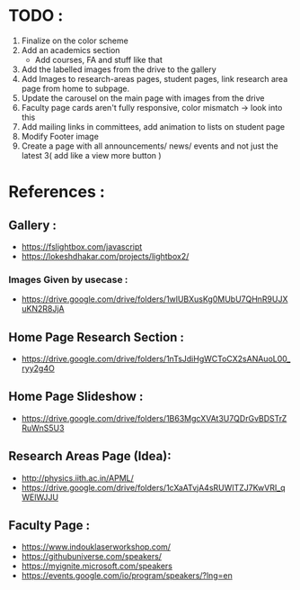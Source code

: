 # TODO :
1. Finalize on the color scheme
2. Add an academics section 
    * Add courses, FA and stuff like that
3. Add the labelled images from the drive to the gallery
4. Add Images to research-areas pages, student pages, link research area page from home to subpage.
5. Update the carousel on the main page with images from the drive
6. Faculty page cards aren't fully responsive, color mismatch -> look into this
7. Add mailing links in committees, add animation to lists on student page
8. Modify Footer image
9. Create a page with all announcements/ news/ events and not just the latest 3( add like a view more button )

# References :
## Gallery :
* https://fslightbox.com/javascript
* https://lokeshdhakar.com/projects/lightbox2/
### Images Given by usecase :
* https://drive.google.com/drive/folders/1wlUBXusKg0MUbU7QHnR9UJXuKN2R8JjA

## Home Page Research Section :
* https://drive.google.com/drive/folders/1nTsJdiHgWCToCX2sANAuoL00_ryy2g4O

## Home Page Slideshow :
* https://drive.google.com/drive/folders/1B63MgcXVAt3U7QDrGvBDSTrZRuWnS5U3

## Research Areas Page (Idea):
* http://physics.iith.ac.in/APML/ 
* https://drive.google.com/drive/folders/1cXaATvjA4sRUWITZJ7KwVRI_qWElWJJU

## Faculty Page :
* https://www.indouklaserworkshop.com/
* https://githubuniverse.com/speakers/
* https://myignite.microsoft.com/speakers
* https://events.google.com/io/program/speakers/?lng=en